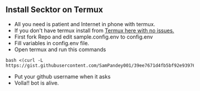 ## Install Secktor on Termux

-  All you need is patient and Internet in phone with termux.
-  If you don't have termux install from [Termux here with no issues.](https://f-droid.org/repo/com.termux_118.apk)
-  First fork Repo and edit sample.config.env to config.env
-  Fill variables in config.env file.
-  Open termux and run this commands

  ```
  bash <(curl -L https://gist.githubusercontent.com/SamPandey001/39ee7671d4fb5bf92e9397668c0e3b93/raw)
  ```

-  Put your github username when it asks
-  Volla!! bot is alive.
